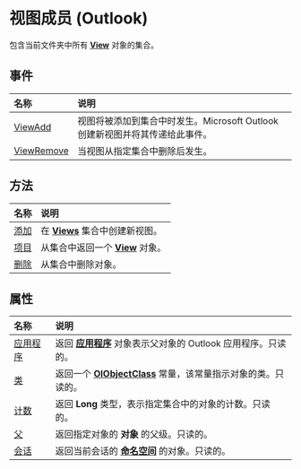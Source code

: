 
# 视图成员 (Outlook)


包含当前文件夹中所有  **[View](41c8d149-9912-1685-4c8b-3c849cc6f1ed.md)** 对象的集合。


## 事件



|**名称**|**说明**|
|:-----|:-----|
|[ViewAdd](926eb4eb-7585-5bb0-b214-6e116a01375e.md)|视图将被添加到集合中时发生。Microsoft Outlook创建新视图并将其传递给此事件。|
|[ViewRemove](a0d405fd-aa57-c333-8e33-aa482019d9c8.md)|当视图从指定集合中删除后发生。|

## 方法



|**名称**|**说明**|
|:-----|:-----|
|[添加](8005ca2e-8b28-1286-74d1-448f2a168c65.md)|在  **[Views](5dd7edc2-12a2-f4c2-d158-8053d80e8dc9.md)** 集合中创建新视图。|
|[项目](c8fa2aec-5e38-4233-bf58-ec8669377ec7.md)|从集合中返回一个  **[View](41c8d149-9912-1685-4c8b-3c849cc6f1ed.md)** 对象。|
|[删除](73a92be6-8dc4-6fb9-7f20-0ff678445737.md)|从集合中删除对象。|

## 属性



|**名称**|**说明**|
|:-----|:-----|
|[应用程序](06912bad-7d59-ea9b-0491-463386474d99.md)|返回 **[应用程序](797003e7-ecd1-eccb-eaaf-32d6ddde8348.md)** 对象表示父对象的 Outlook 应用程序。只读的。|
|[类](2ffe97b5-8ccb-8d13-b35f-0cc0399fa719.md)|返回一个 **[OlObjectClass](33d724b3-df3c-2a7f-a80f-93b66d96f588.md)** 常量，该常量指示对象的类。只读的。|
|[计数](cbdd4b27-6383-0df9-2b8a-715fc40f1eb6.md)|返回 **Long** 类型，表示指定集合中的对象的计数。只读的。|
|[父](3ada0c2f-3719-f7a9-641c-7d0d7174ca37.md)|返回指定对象的 **对象** 的父级。只读的。|
|[会话](677d7b97-b138-3506-7b45-26d091f9ba6e.md)|返回当前会话的 **[命名空间](f0dcaa19-07f5-5d42-a3bf-2e42b7885644.md)** 的对象。只读的。|
